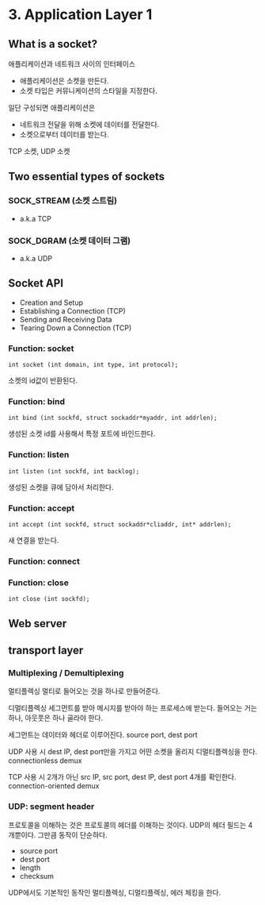 # 3. Application Layer 1

## What is a socket?

애플리케이션과 네트워크 사이의 인터페이스

- 애플리케이션은 소켓을 만든다.
- 소켓 타입은 커뮤니케이션의 스타일을 지정한다.

일단 구성되면 애플리케이션은

- 네트워크 전달을 위해 소켓에 데이터를 전달한다.
- 소켓으로부터 데이터를 받는다.

TCP 소켓, UDP 소켓

## Two essential types of sockets

### SOCK_STREAM (소켓 스트림)

- a.k.a TCP

### SOCK_DGRAM (소켓 데이터 그램)

- a.k.a UDP

## Socket API

- Creation and Setup
- Establishing a Connection (TCP)
- Sending and Receiving Data
- Tearing Down a Connection (TCP)

### Function: socket

`int socket (int domain, int type, int protocol);`

소켓의 id값이 반환된다.

### Function: bind

`int bind (int sockfd, struct sockaddr*myaddr, int addrlen);`

생성된 소켓 id를 사용해서 특정 포트에 바인드한다.

### Function: listen

`int listen (int sockfd, int backlog);`

생성된 소켓을 큐에 담아서 처리한다.

### Function: accept

`int accept (int sockfd, struct sockaddr*cliaddr, int* addrlen);`

새 연결을 받는다.

### Function: connect

### Function: close

`int close (int sockfd);`

## Web server

## transport layer

### Multiplexing / Demultiplexing

멀티플렉싱
멀티로 들어오는 것을 하나로 만들어준다.

디멀티플렉싱
세그먼트를 받아 메시지를 받아야 하는 프로세스에 받는다.
들어오는 거는 하나, 아웃풋은 하나 골라야 한다.

세그먼트는 데이터와 헤더로 이루어진다.
source port, dest port

UDP 사용 시
dest IP, dest port만을 가지고 어떤 소켓을 올리지 디멀티플렉싱을 한다.
connectionless demux

TCP 사용 시
2개가 아닌 src IP, src port, dest IP, dest port 4개를 확인한다.
connection-oriented demux

### UDP: segment header

프로토콜을 이해하는 것은 프로토콜의 헤더를 이해하는 것이다.
UDP의 헤더 필드는 4개뿐이다.
그만큼 동작이 단순하다.

- source port
- dest port
- length
- checksum

UDP에서도 기본적인 동작인 멀티플렉싱, 디멀티플렉싱, 에러 체킹을 한다.
